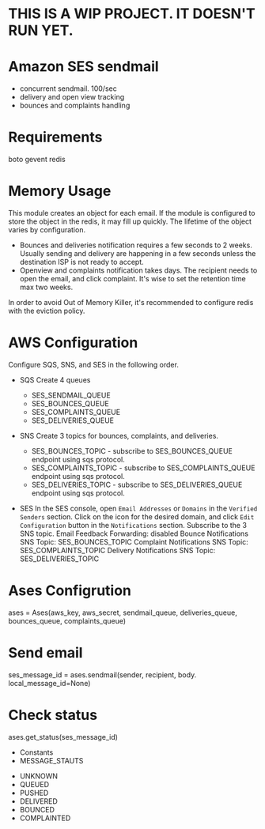 THIS IS A WIP PROJECT. IT DOESN'T RUN YET.
==========================================


Amazon SES sendmail
===================

* concurrent sendmail.  100/sec
* delivery and open view tracking
* bounces and complaints handling

Requirements
============
boto
gevent
redis

Memory Usage
============
This module creates an object for each email.  If the module is configured to store the object in the redis, it may fill up quickly.
The lifetime of the object varies by configuration. 

* Bounces and deliveries notification requires a few seconds to 2 weeks.  Usually sending and delivery are happening in a few seconds unless the destination ISP is not ready to accept.
* Openview and complaints notification takes days.  The recipient needs to open the email, and click complaint.   It's wise to set the retention time max two weeks.

In order to avoid Out of Memory Killer, it's recommended to configure redis with the eviction policy.

AWS Configuration
=============
Configure SQS, SNS, and SES in the following order.

* SQS
  Create 4 queues
	- SES_SENDMAIL_QUEUE
	- SES_BOUNCES_QUEUE
	- SES_COMPLAINTS_QUEUE
	- SES_DELIVERIES_QUEUE

* SNS
  Create 3 topics for bounces, complaints, and deliveries.
	- SES_BOUNCES_TOPIC - subscribe to SES_BOUNCES_QUEUE endpoint using sqs protocol.
	- SES_COMPLAINTS_TOPIC - subscribe to SES_COMPLAINTS_QUEUE endpoint using sqs protocol.
	- SES_DELIVERIES_TOPIC - subscribe to SES_DELIVERIES_QUEUE endpoint using sqs protocol.

* SES
  In the SES console, open `Email Addresses` or `Domains` in the `Verified Senders` section.  Click on the icon for the desired domain, and click `Edit Configuration` button in the `Notifications` section.
  Subscribe to the 3 SNS topic.
	Email Feedback Forwarding: 	disabled
	Bounce Notifications SNS Topic:   SES_BOUNCES_TOPIC
	Complaint Notifications SNS Topic: SES_COMPLAINTS_TOPIC
	Delivery Notifications SNS Topic:  SES_DELIVERIES_TOPIC

Ases Configrution
=================
ases = Ases(aws_key, aws_secret, sendmail_queue, deliveries_queue, bounces_queue, complaints_queue)

Send email
==========
ses_message_id = ases.sendmail(sender, recipient, body. local_message_id=None)

Check status
==============
ases.get_status(ses_message_id)

* Constants
 * MESSAGE_STAUTS
 - UNKNOWN
 - QUEUED
 - PUSHED
 - DELIVERED
 - BOUNCED
 - COMPLAINTED

